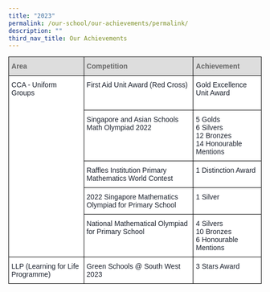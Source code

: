 ```yaml
---
title: "2023"
permalink: /our-school/our-achievements/permalink/
description: ""
third_nav_title: Our Achievements
---
```

<style type="text/css">
.tg  {border-collapse:collapse;border-spacing:0;margin:0px auto;}
.tg td{border-color:black;border-style:solid;border-width:1px;font-family:Arial, sans-serif;font-size:14px;
  overflow:hidden;padding:10px 5px;word-break:normal;}
.tg th{border-color:black;border-style:solid;border-width:1px;font-family:Arial, sans-serif;font-size:14px;
  font-weight:normal;overflow:hidden;padding:10px 5px;word-break:normal;}
.tg .tg-e14l{background-color:#DDD;color:#666;font-weight:bold;text-align:left;vertical-align:top}
.tg .tg-ryel{background-color:#FFF;color:#1A202C;text-align:left;vertical-align:top}
</style>
<table class="tg">
<thead>
  <tr>
    <th class="tg-e14l"><span style="color:#666;background-color:#DDD">Area</span></th>
    <th class="tg-e14l"><span style="color:#666;background-color:#DDD">Competition</span></th>
    <th class="tg-e14l"><span style="color:#666;background-color:#DDD">Achievement</span></th>
  </tr>
</thead>
<tbody>
  <tr>
    <td class="tg-ryel" rowspan="5">CCA - Uniform Groups</td>
    <td class="tg-ryel">First Aid Unit Award (Red Cross)</td>
    <td class="tg-ryel">Gold Excellence Unit Award<br><br></td>
  </tr>
  <tr>
    <td class="tg-ryel">Singapore and Asian Schools Math Olympiad 2022</td>
    <td class="tg-ryel">5 Golds<br>6 Silvers<br>12 Bronzes<br>14 Honourable Mentions</td>
  </tr>
  <tr>
    <td class="tg-ryel">Raffles Institution Primary Mathematics World Contest</td>
    <td class="tg-ryel">1 Distinction Award</td>
  </tr>
  <tr>
    <td class="tg-ryel">2022 Singapore Mathematics Olympiad for Primary School</td>
    <td class="tg-ryel"><span style="background-color:initial">1 Silver</span><br></td>
  </tr>
  <tr>
    <td class="tg-ryel">National Mathematical Olympiad for Primary School</td>
    <td class="tg-ryel"><span style="background-color:initial">4 Silvers</span><br><span style="background-color:initial">10 Bronzes</span><br><span style="background-color:initial">6 Honourable Mentions</span></td>
  </tr>
  <tr>
    <td class="tg-ryel">LLP (Learning for Life Programme)</td>
    <td class="tg-ryel">Green Schools @ South West 2023</td>
    <td class="tg-ryel">3 Stars Award<br></td>
  </tr>
</tbody>
</table>
